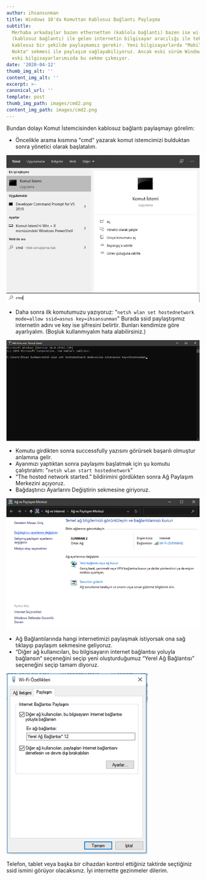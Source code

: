 ```yaml
---
author: ihsansunman
title: Windows 10'da Komuttan Kablosuz Bağlantı Paylaşma
subtitle: 
  Merhaba arkadaşlar bazen ethernetten (kablolu bağlantı) bazen ise wi-fi
  (kablosuz bağlantı) ile gelen internetin bilgisayar aracılığı ile tekrar
  kablosuz bir şekilde paylaşmamız gerekir. Yeni bilgisayarlarda "Mobil Etkin
  Nokta" sekmesi ile paylaşım sağlayabiliyoruz. Ancak eski sürüm Windows 10 ve
  eski bilgisayarlarımızda bu sekme çıkmıyor.
date: '2020-04-12'
thumb_img_alt: ''
content_img_alt: ''
excerpt: >-
canonical_url: ''
template: post
thumb_img_path: images/cmd2.png
content_img_path: images/cmd2.png
---
```

Bundan dolayı Komut İstemcisinden kablosuz bağlantı paylaşmayı görelim:
* Öncelikle arama kısmına "cmd" yazarak komut istemcimizi bulduktan sonra yönetici olarak başlatalım.

![image](https://raw.githubusercontent.com/asnuscom/asnus/master/static/images/cmd1.png)

* Daha sonra ilk komutumuzu yazıyoruz: 
"`netsh wlan set hostednetwork mode=allow ssid=asnus key=ihsansunman`"
  Burada ssid paylaştışımız internetin adını ve key ise şifresini belirtir. Bunları kendimize göre ayarlıyalım. (Boşluk kullanmıyalım hata alabilirsiniz.)
  
![image2](https://raw.githubusercontent.com/asnuscom/asnus/master/static/images/cmd2.png)

* Komutu girdikten sonra successfully yazısını görürsek başarılı olmuştur anlamına gelir.
* Ayarımızı yaptıktan sonra paylaşımı başlatmak için şu komutu çalıştıralım: "`netsh wlan start hostednetwork`"
* “The hosted network started.” bildirimini gördükten sonra Ağ Paylaşım Merkezini açıyoruz.
* Bağdaştırıcı Ayarlarını Değiştirin sekmesine giriyoruz.

![image3](https://raw.githubusercontent.com/asnuscom/asnus/master/static/images/cmd3.png)

* Ağ Bağlantılarında hangi internetimizi paylaşmak istiyorsak ona sağ tıklayıp paylaşım sekmesine geliyoruz.
* “Diğer ağ kullanıcıları, bu bilgisayarın internet bağlantısı yoluyla bağlansın“ seçeneğini seçip yeni oluşturduğumuz “Yerel Ağ Bağlantısı” seçeneğini seçip tamam diyoruz.

![image4](https://raw.githubusercontent.com/asnuscom/asnus/master/static/images/cmd4.png)

  Telefon, tablet veya başka bir cihazdan kontrol ettiğiniz taktirde seçtiğiniz ssid ismini görüyor olacaksınız. İyi internette gezinmeler dilerim.